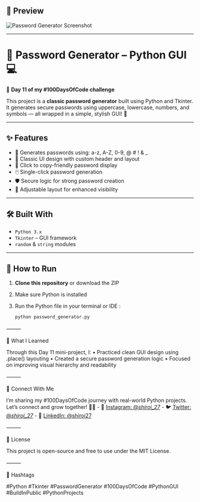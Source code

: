 ## 📸 Preview  
![Password Generator Screenshot](https://github.com/user-attachments/assets/0a7dac24-343c-4edf-be7c-dc9d7a906f1d)


---

# 🔐 Password Generator – Python GUI 💻  
🚀 **Day 11 of my #100DaysOfCode challenge**

This project is a **classic password generator** built using Python and Tkinter.  
It generates secure passwords using uppercase, lowercase, numbers, and symbols — all wrapped in a simple, stylish GUI! 🎨

---

## ✨ Features

- 🔢 Generates passwords using: a-z, A-Z, 0-9, @ # ! & _
- 🎨 Classic UI design with custom header and layout
- 🧠 Click to copy-friendly password display
- 🖱️ Single-click password generation
- 🛡️ Secure logic for strong password creation
- 📏 Adjustable layout for enhanced visibility

---

## 🛠️ Built With

- `Python 3.x`
- `Tkinter` – GUI framework
- `random` & `string` modules

---

## 🚀 How to Run

1. **Clone this repository** or download the ZIP
   
2. Make sure Python is installed
   
3. Run the Python file in your terminal or IDE :
   
   ```bash
   python password_generator.py
   ```

⸻

🧠 What I Learned

Through this Day 11 mini-project, I:
	•	Practiced clean GUI design using .place() layouting
	•	Created a secure password generation logic
	•	Focused on improving visual hierarchy and readability

⸻

🤝 Connect With Me

I’m sharing my #100DaysOfCode journey with real-world Python projects.  
Let’s connect and grow together! 🌱✨
            - 📸 [Instagram: @_shiroi_27_](https://instagram.com/_shiroi_27_)
            - 🐦 [Twitter: @_shiroi_27_](https://twitter.com/_shiroi_27_)
            - 💼 [LinkedIn: @shiroi27](https://linkedin.com/in/shiroi27)


⸻

📜 License

This project is open-source and free to use under the MIT License.

⸻

📌 Hashtags

#Python #Tkinter #PasswordGenerator #100DaysOfCode #PythonGUI #BuildInPublic #PythonProjects
